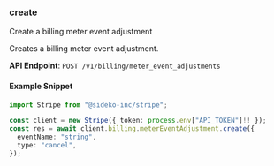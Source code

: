 
### create <a name="create"></a>
Create a billing meter event adjustment

<p>Creates a billing meter event adjustment.</p>

**API Endpoint**: `POST /v1/billing/meter_event_adjustments`

#### Example Snippet

```typescript
import Stripe from "@sideko-inc/stripe";

const client = new Stripe({ token: process.env["API_TOKEN"]!! });
const res = await client.billing.meterEventAdjustment.create({
  eventName: "string",
  type: "cancel",
});
```
